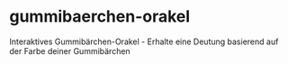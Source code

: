 # gummibaerchen-orakel
Interaktives Gummibärchen-Orakel - Erhalte eine Deutung basierend auf der Farbe deiner Gummibärchen
